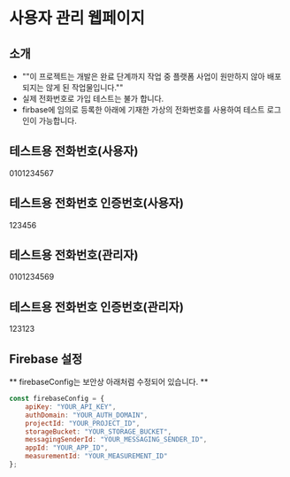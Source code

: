 # 사용자 관리 웹페이지


## 소개
- ""이 프로젝트는 개발은 완료 단계까지 작업 중 플랫폼 사업이 원만하지 않아 배포되지는 않게 된 작업물입니다.""
- 실제 전화번호로 가입 테스트는 불가 합니다.
- firbase에 임의로 등록한 아래에 기재한 가상의 전화번호를 사용하여 테스트 로그인이 가능합니다.

## 테스트용 전화번호(사용자)
0101234567
## 테스트용 전화번호 인증번호(사용자)
123456

## 테스트용 전화번호(관리자)
0101234569
## 테스트용 전화번호 인증번호(관리자)
123123

## Firebase 설정

** firebaseConfig는 보안상 아래처럼 수정되어 있습니다. **

```javascript
const firebaseConfig = {
    apiKey: "YOUR_API_KEY",
    authDomain: "YOUR_AUTH_DOMAIN",
    projectId: "YOUR_PROJECT_ID",
    storageBucket: "YOUR_STORAGE_BUCKET",
    messagingSenderId: "YOUR_MESSAGING_SENDER_ID",
    appId: "YOUR_APP_ID",
    measurementId: "YOUR_MEASUREMENT_ID"
};
